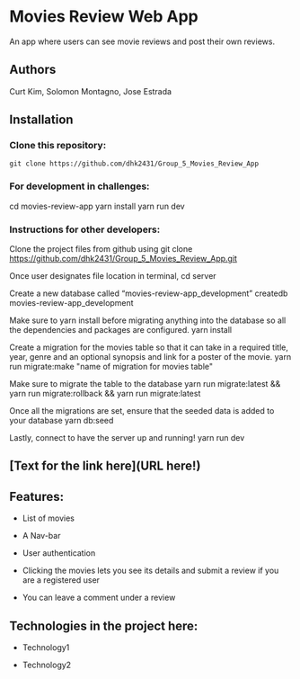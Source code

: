 # Movies Review Web App

An app where users can see movie reviews and post their own reviews.

## Authors

Curt Kim, Solomon Montagno, Jose Estrada

## Installation

### Clone this repository:

```
git clone https://github.com/dhk2431/Group_5_Movies_Review_App
```

### For development in challenges:

cd movies-review-app
yarn install
yarn run dev

### Instructions for other developers:

Clone the project files from github using
git clone https://github.com/dhk2431/Group_5_Movies_Review_App.git

Once user designates file location in terminal,
cd server

Create a new database called “movies-review-app_development”
createdb movies-review-app_development

Make sure to yarn install before migrating anything into the database so all the dependencies and packages are configured.
yarn install

Create a migration for the movies table so that it can take in a required title, year, genre and an optional synopsis and link for a poster of the movie.
yarn run migrate:make "name of migration for movies table"

Make sure to migrate the table to the database
yarn run migrate:latest && yarn run migrate:rollback && yarn run migrate:latest

Once all the migrations are set, ensure that the seeded data is added to your database
yarn db:seed

Lastly, connect to have the server up and running!
yarn run dev

## [Text for the link here](URL here!)

## Features:

- List of movies

- A Nav-bar

- User authentication

- Clicking the movies lets you see its details and submit a review if you are a registered user

- You can leave a comment under a review

## Technologies in the project here:

- Technology1

- Technology2
